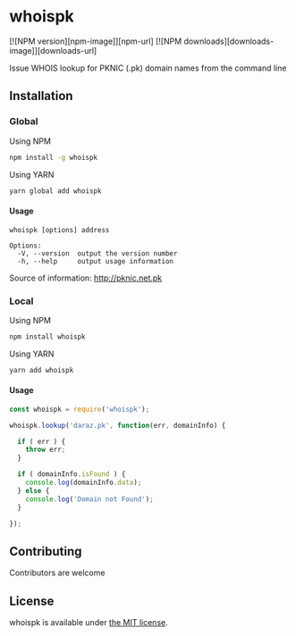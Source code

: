 # whoispk

[![NPM version][npm-image]][npm-url]
[![NPM downloads][downloads-image]][downloads-url]

Issue WHOIS lookup for PKNIC (.pk) domain names from the command line

## Installation

### Global

Using NPM

```sh
npm install -g whoispk
```

Using YARN

```sh
yarn global add whoispk
```

#### Usage

    whoispk [options] address

    Options:
      -V, --version  output the version number
      -h, --help     output usage information

Source of information: http://pknic.net.pk

### Local

Using NPM

```sh
npm install whoispk
```

Using YARN

```sh
yarn add whoispk
```

#### Usage

```js
const whoispk = require('whoispk');

whoispk.lookup('daraz.pk', function(err, domainInfo) {

  if ( err ) {
    throw err;
  }

  if ( domainInfo.isFound ) {
    console.log(domainInfo.data);
  } else {
    console.log('Domain not Found');
  }

});
```

## Contributing

Contributors are welcome

## License

whoispk is available under [the MIT license](https://github.com/abbassiddiqi/whoispk/blob/master/LICENSE).
